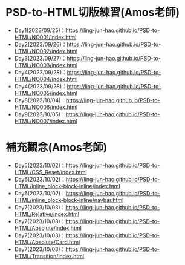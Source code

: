 # PSD-to-HTML切版練習(Amos老師)
- Day1(2023/09/25)：https://ling-jun-hao.github.io/PSD-to-HTML/NO001/index.html
- Day2(2023/09/26)：https://ling-jun-hao.github.io/PSD-to-HTML/NO002/index.html
- Day3(2023/09/27)：https://ling-jun-hao.github.io/PSD-to-HTML/NO003/index.html
- Day4(2023/09/28)：https://ling-jun-hao.github.io/PSD-to-HTML/NO004/index.html
- Day4(2023/09/28)：https://ling-jun-hao.github.io/PSD-to-HTML/NO005/index.html
- Day8(2023/10/04)：https://ling-jun-hao.github.io/PSD-to-HTML/NO006/index.html
- Day9(2023/10/05)：https://ling-jun-hao.github.io/PSD-to-HTML/NO007/index.html
# 補充觀念(Amos老師)
- Day5(2023/10/02)：https://ling-jun-hao.github.io/PSD-to-HTML/CSS_Reset/index.html
- Day6(2023/10/02)：https://ling-jun-hao.github.io/PSD-to-HTML/inline_block-block-inline/index.html
- Day6(2023/10/02)：https://ling-jun-hao.github.io/PSD-to-HTML/inline_block-block-inline/navbar.html
- Day7(2023/10/03)：https://ling-jun-hao.github.io/PSD-to-HTML/Relative/index.html
- Day7(2023/10/03)：https://ling-jun-hao.github.io/PSD-to-HTML/Absolute/index.html
- Day7(2023/10/03)：https://ling-jun-hao.github.io/PSD-to-HTML/Absolute/Card.html
- Day7(2023/10/03)：https://ling-jun-hao.github.io/PSD-to-HTML/Transition/index.html
